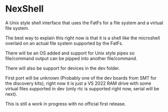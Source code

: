 # NexShell
A Unix style shell interface that uses the FatFs for a file system and a virtual file system.

The best way to explain this right now is that it is a shell like the microshell overlaid on an actual file system supported by the FatFs.

There will be an OS added and support for Unix style pipes so file/command output can be pipped into another file/command.

There will also be support for devices in the dev folder.

First port will be unknown (Probably one of the dev boards from SMT for the discovery kits), right now it is just a VS 2022 RAM drive with some virtual files supported in dev (only rtc is supported right now, serial will be next).

This is still a work in progress with no official first release.
